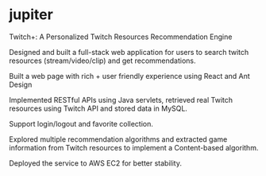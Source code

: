 # jupiter
Twitch+: A Personalized Twitch Resources Recommendation Engine

Designed and built a full-stack web application for users to search twitch resources (stream/video/clip) and get recommendations. 

Built a web page with rich + user friendly experience using React and Ant Design

Implemented RESTful APIs using Java servlets, retrieved real Twitch resources using Twitch API and stored data in MySQL.

Support login/logout and favorite collection.

Explored multiple recommendation algorithms and extracted game information from Twitch resources to implement a Content-based algorithm.

Deployed the service to AWS EC2 for better stability.

